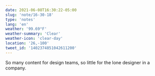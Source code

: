 ```yaml
---
date: 2021-06-08T16:30:22-05:00
slug: 'note/16-30-18'
type: 'notes'
lang: 'en'
weather: '99.69°F'
weather-summary: 'Clear'
weather-icon: 'clear-day'
location: '26,-100'
tweet_id: '1402374851042611200'
---
```

So many content for design teams, so little for the lone designer in a company.